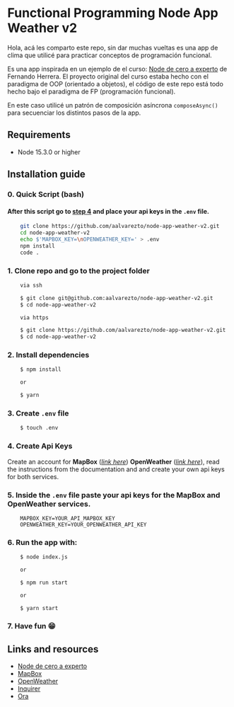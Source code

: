 # Functional Programming Node App Weather v2

Hola, acá les comparto este repo, sin dar muchas vueltas es una app de clima que utilicé para practicar conceptos de programación funcional.

Es una app inspirada en un ejemplo de el curso: [Node de cero a experto](https://www.udemy.com/course/node-de-cero-a-experto/) de Fernando Herrera. El proyecto original del curso estaba hecho con el paradigma de OOP (orientado a objetos), el código de este repo está todo hecho bajo el paradigma de FP (programación funcional).

En este caso utilicé un patrón de composición asíncrona `composeAsync()` para secuenciar los distintos pasos de la app.

## Requirements

-   Node 15.3.0 or higher

## Installation guide

### 0. **Quick Script (bash)**

#### After this script go to [**step 4**](https://github.com/aalvarezto/node-app-weather-v2#4-create-api-keys) and place your api keys in the `.env` file.

```bash
	git clone https://github.com/aalvarezto/node-app-weather-v2.git
	cd node-app-weather-v2
	echo $'MAPBOX_KEY=\nOPENWEATHER_KEY=' > .env
	npm install
	code .

```

### 1. **Clone** repo and go to the project folder

```bash
	via ssh

	$ git clone git@github.com:aalvarezto/node-app-weather-v2.git
	$ cd node-app-weather-v2

	via https

	$ git clone https://github.com/aalvarezto/node-app-weather-v2.git
	$ cd node-app-weather-v2
```

### 2. **Install** dependencies

```bash
	$ npm install

	or

	$ yarn
```

### 3. **Create** `.env` file

```bash
	$ touch .env
```

### 4. **Create** Api Keys

Create an account for **MapBox** ([_link here_](https://www.mapbox.com)) **OpenWeather** ([_link here_](https://openweathermap.org)), read the instructions from the documentation and and create your own api keys for both services.

### 5. Inside the `.env` file paste your api keys for the **MapBox** and **OpenWeather** services.

```
	MAPBOX_KEY=YOUR_API_MAPBOX_KEY
	OPENWEATHER_KEY=YOUR_OPENWEATHER_API_KEY
```

### 6. Run the **app** with:

```bash
	$ node index.js

	or

	$ npm run start

	or

	$ yarn start
```

### 7. Have fun 😁

## Links and resources

-   [Node de cero a experto](https://www.udemy.com/course/node-de-cero-a-experto/)
-   [MapBox](https://www.mapbox.com)
-   [OpenWeather](https://openweathermap.org)
-   [Inquirer](https://www.npmjs.com/package/inquirer)
-   [Ora](https://https://www.npmjs.com/package/ora)
